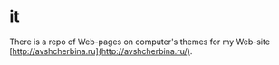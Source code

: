 # it

 There is a repo of Web-pages on computer's themes for my Web-site [http://avshcherbina.ru](http://avshcherbina.ru/).
